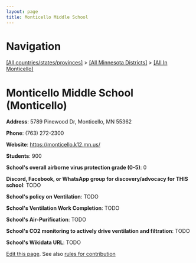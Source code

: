 ```yaml
---
layout: page
title: Monticello Middle School
---
```

# Navigation

[[All countries/states/provinces]](../../..) > [[All Minnesota Districts]](../..) > [[All In Monticello]](..)

# Monticello Middle School (Monticello)

**Address**: 5789 Pinewood Dr, Monticello, MN 55362

**Phone**: (763) 272-2300

**Website**: <https://monticello.k12.mn.us/>

**Students**: 900

**School's overall airborne virus protection grade (0-5)**: 0

**Discord, Facebook, or WhatsApp group for discovery/advocacy for THIS school**: TODO

**School's policy on Ventilation**: TODO

**School's Ventilation Work Completion**: TODO

**School's Air-Purification**: TODO

**School's CO2 monitoring to actively drive ventilation and filtration**: TODO

**School's Wikidata URL**: TODO


[Edit this page](https://github.com/ventilate-schools/MN/edit/main/./Monticello/Monticello_Middle_School.md). See also [rules for contribution](../../../contribution-rules/)